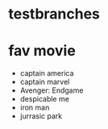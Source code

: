 # testbranches

# fav movie
- captain america 
- captain marvel
- Avenger: Endgame
- despicable me
- iron man 
- jurrasic park
